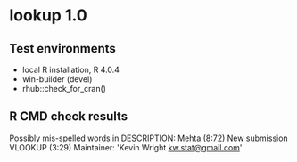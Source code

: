 # lookup 1.0

## Test environments

* local R installation, R 4.0.4
* win-builder (devel)
* rhub::check_for_cran()

## R CMD check results

Possibly mis-spelled words in DESCRIPTION:
  Mehta (8:72)
New submission
  VLOOKUP (3:29)
Maintainer: 'Kevin Wright <kw.stat@gmail.com>'
